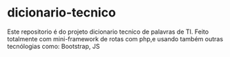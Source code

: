 # dicionario-tecnico
 Este repositorio é do projeto dicionario tecnico de palavras de TI.
 Feito totalmente com mini-framework de rotas com php,e usando também outras tecnólogias como: Bootstrap, JS
